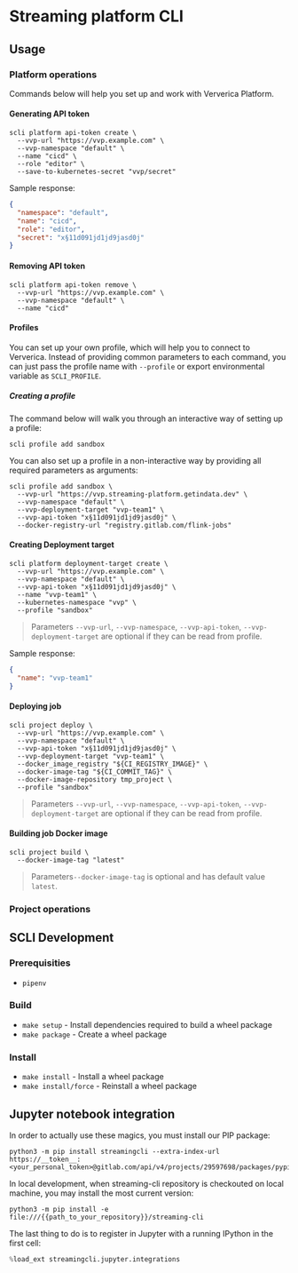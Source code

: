 # Streaming platform CLI

## Usage

### Platform operations
Commands below will help you set up and work with Ververica Platform.

#### Generating API token
```shell
scli platform api-token create \
  --vvp-url "https://vvp.example.com" \
  --vvp-namespace "default" \
  --name "cicd" \
  --role "editor" \
  --save-to-kubernetes-secret "vvp/secret" 
```
Sample response:
```json
{
  "namespace": "default",
  "name": "cicd",
  "role": "editor",
  "secret": "x§11d091jd1jd9jasd0j"
}
```

#### Removing API token
```shell
scli platform api-token remove \
  --vvp-url "https://vvp.example.com" \
  --vvp-namespace "default" \
  --name "cicd"
```

#### Profiles
You can set up your own profile, which will help you to connect to Ververica. 
Instead of providing common parameters to each command, you can just pass the profile name with `--profile` 
or export environmental variable as `SCLI_PROFILE`.

##### Creating a profile
The command below will walk you through an interactive way of setting up a profile:
```shell
scli profile add sandbox
```

You can also set up a profile in a non-interactive way by providing all required parameters as arguments:
```shell
scli profile add sandbox \
  --vvp-url "https://vvp.streaming-platform.getindata.dev" \
  --vvp-namespace "default" \
  --vvp-deployment-target "vvp-team1" \
  --vvp-api-token "x§11d091jd1jd9jasd0j" \
  --docker-registry-url "registry.gitlab.com/flink-jobs"
```

#### Creating Deployment target
```shell
scli platform deployment-target create \
  --vvp-url "https://vvp.example.com" \
  --vvp-namespace "default" \
  --vvp-api-token "x§11d091jd1jd9jasd0j" \
  --name "vvp-team1" \
  --kubernetes-namespace "vvp" \
  --profile "sandbox"
```
> Parameters `--vvp-url`, `--vvp-namespace`, `--vvp-api-token`, `--vvp-deployment-target` are optional if they can be read from profile.

Sample response:
```json
{
  "name": "vvp-team1"
}
```

#### Deploying job
```
scli project deploy \
  --vvp-url "https://vvp.example.com" \
  --vvp-namespace "default" \
  --vvp-api-token "x§11d091jd1jd9jasd0j" \
  --vvp-deployment-target "vvp-team1" \
  --docker_image_registry "${CI_REGISTRY_IMAGE}" \
  --docker-image-tag "${CI_COMMIT_TAG}" \
  --docker-image-repository tmp_project \
  --profile "sandbox"
```
> Parameters `--vvp-url`, `--vvp-namespace`, `--vvp-api-token`, `--vvp-deployment-target` are optional if they can be read from profile.

#### Building job Docker image 
```
scli project build \
  --docker-image-tag "latest"
```

> Parameters`--docker-image-tag` is optional and has default value `latest`.

### Project operations

## SCLI Development
### Prerequisities ##
* `pipenv`

### Build
* `make setup` - Install dependencies required to build a wheel package
* `make package` - Create a wheel package

### Install
* `make install` - Install a wheel package
* `make install/force` - Reinstall a wheel package


## Jupyter notebook integration

In order to actually use these magics, you must install our PIP package: 

```shell
python3 -m pip install streamingcli --extra-index-url https://__token__:<your_personal_token>@gitlab.com/api/v4/projects/29597698/packages/pypi/simple
```

In local development, when streaming-cli repository is checkouted on local machine, you may install the most current version:

```shell
python3 -m pip install -e file:///{{path_to_your_repository}}/streaming-cli
```

The last thing to do is to register in Jupyter with a running IPython in the first cell:

```python
%load_ext streamingcli.jupyter.integrations
```
